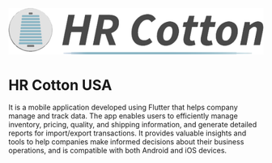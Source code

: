 
![Logo](https://raw.githubusercontent.com/mubashir-zulfiqar/hrcotton_usa_new/dev/assets/images/Logo.png)


# HR Cotton USA

It is a mobile application developed using Flutter that helps company manage and track data. The app enables users to efficiently manage inventory, pricing, quality, and shipping information, and generate detailed reports for import/export transactions. It provides valuable insights and tools to help companies make informed decisions about their business operations, and is compatible with both Android and iOS devices.

